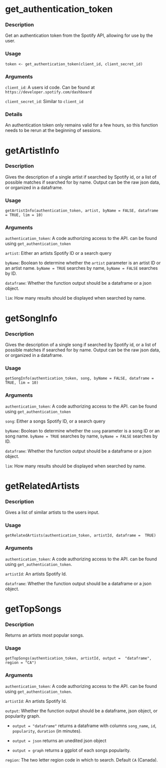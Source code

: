 # get_authentication_token

### Description

Get an authentication token from the Spotify API, allowing for use by the user.

### Usage

`token <- get_authentication_token(client_id, client_secret_id)`

### Arguments

`client_id`: A users id code. Can be found at `https://developer.spotify.com/dashboard`

`client_secret_id`: Similar to `client_id`

### Details

An authentication token only remains valid for a few hours, so this function needs to be rerun at the beginning of sessions.

# getArtistInfo

### Description

Gives the description of a single artist if searched by Spotify id, or a list of possible matches if searched for by name. Output can be the raw json data, or organized in a dataframe.

### Usage

`getArtistInfo(authentication_token, artist, byName = FALSE, dataframe = TRUE, lim = 10)`

### Arguments

`authentication_token`: A code authorizing access to the API. can be found using `get_authentication_token`

`artist`: Either an artists Spotify ID or a search query

`byName`: Boolean to determine whether the `artist` parameter is an artist ID or an artist name. `byName = TRUE` searches by name, `byName = FALSE` searches by ID.

`dataframe`: Whether the function output should be a dataframe or a json object.

`lim`: How many results should be displayed when searched by name.

# getSongInfo

### Description

Gives the description of a single song if searched by Spotify id, or a list of possible matches if searched for by name. Output can be the raw json data, or organized in a dataframe.

### Usage

`getSongInfo(authentication_token, song, byName = FALSE, dataframe = TRUE, lim = 10)`

### Arguments

`authentication_token`: A code authorizing access to the API. can be found using `get_authentication_token`

`song`: Either a songs Spotify ID, or a search query

`byName`: Boolean to determine whether the `song` parameter is a song ID or an song name. `byName = TRUE` searches by name, `byName = FALSE` searches by ID.

`dataframe`: Whether the function output should be a dataframe or a json object.

`lim`: How many results should be displayed when searched by name.


# getRelatedArtists

### Description

Gives a list of similar artists to the users input.

### Usage

`getRelatedArtists(authentication_token, artistId, dataframe =  TRUE)`

### Arguments

`authentication_token`: A code authorizing access to the API. can be found using `get_authentication_token`.

`artistId`: An artists Spotify Id.

`dataframe`: Whether the function output should be a dataframe or a json object.


# getTopSongs

### Description

Returns an artists most popular songs.

### Usage

`getTopSongs(authentication_token, artistId, output =  "dataframe", region = "CA")`

### Arguments

`authentication_token`: A code authorizing access to the API. can be found using `get_authentication_token`.

`artistId`: An artists Spotify Id.

`output`: Whether the function output should be a dataframe, json object, or popularity graph. 

- `output = "dataframe"` returns a dataframe with columns `song_name`, `id`, `popularity`, `duration` (in minutes). 

- `output = json` returns an unedited json object

- `output = graph` returns a ggplot of each songs popularity.

`region`: The two letter region code in which to search. Default `CA` (Canada).

